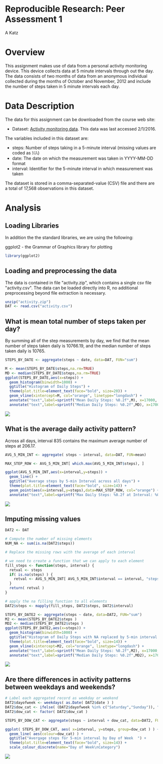 # Reproducible Research: Peer Assessment 1
A Katz  
# Overview

This assignment makes use of data from a personal activity monitoring device. This device collects data at 5 minute intervals through out the day. The data consists of two months of data from an anonymous individual collected during the months of October and November, 2012 and include the number of steps taken in 5 minute intervals each day.

# Data Description

The data for this assignment can be downloaded from the course web site:

* Dataset: [Activity monitoring data](https://d396qusza40orc.cloudfront.net/repdata%2Fdata%2Factivity.zip).  This data was last accessed 2/1/2016.

The variables included in this dataset are:

* steps: Number of steps taking in a 5-minute interval (missing values are coded as 𝙽𝙰)
* date: The date on which the measurement was taken in YYYY-MM-DD format
* interval: Identifier for the 5-minute interval in which measurement was taken

The dataset is stored in a comma-separated-value (CSV) file and there are a total of 17,568 observations in this dataset.

# Analysis

## Loading Libraries
In addition the the standard libraries, we are using the following:

ggplot2 - the Grammar of Graphics library for plotting


```r
library(ggplot2)
```

## Loading and preprocessing the data

The data is contained in file "activity.zip", which contains a single csv file "activity.csv".
The data can be loaded directly into R, no additional preprocessing beyond file extraction
is necessary.


```r
unzip("activity.zip")
DAT <- read.csv("activity.csv")
```

## What is mean total number of steps taken per day?

By summing all of the step measurements by day, we find that the mean number of steps
taken daily is 10766.19, and the median number of steps taken daily is 10765.


```r
STEPS_BY_DATE <- aggregate(steps ~ date, data=DAT, FUN="sum")

M <- mean(STEPS_BY_DATE$steps,na.rm=TRUE)
MD <- median(STEPS_BY_DATE$steps,na.rm=TRUE)
ggplot(STEPS_BY_DATE,aes(x=steps)) + 
  geom_histogram(binwidth=1000) +
  ggtitle("Histogram of Daily Steps") +
  theme(plot.title=element_text(face="bold", size=20)) +
  geom_vline(xintercept=M, col="orange", linetype="longdash") +
  annotate("text",label=sprintf("Mean Daily Steps: %0.2f",M), x=17000, y=9) +
  annotate("text",label=sprintf("Median Daily Steps: %0.2f",MD), x=17000, y=8)
```

![](PA1_template_files/figure-html/unnamed-chunk-3-1.png)

## What is the average daily activity pattern?

Across all days, interval 835 contains the maximum average number of steps at 206.17.


```r
AVG_5_MIN_INT <- aggregate( steps ~ interval, data=DAT, FUN=mean)

MAX_STEP_ROW <- AVG_5_MIN_INT[ which.max(AVG_5_MIN_INT$steps), ]

ggplot(AVG_5_MIN_INT,aes(x=interval,y=steps)) +
  geom_line() + 
  ggtitle("Average steps by 5-min Interval across all days") +
  theme(plot.title=element_text(face="bold", size=14)) + 
  geom_point(aes(x=interval,y=steps),data=MAX_STEP_ROW, col="orange") +
  annotate("text",label=sprintf("Max Daily Steps: %0.2f at Interval: %0.0f",MAX_STEP_ROW$steps, MAX_STEP_ROW$interval), x=1600, y=200) 
```

![](PA1_template_files/figure-html/unnamed-chunk-4-1.png)

## Imputing missing values

```r
DAT2 <- DAT

# Compute the number of missing elements
NUM_NA <- sum(is.na(DAT2$steps))

# Replace the missing rows with the average of each interval

# we need to create a function that we can apply to each element
fill_steps <- function(steps, interval) {
  retval <- steps
  if( is.na(steps) ) {
    retval <- AVG_5_MIN_INT[ AVG_5_MIN_INT$interval == interval, "steps" ]
  }
  return( retval )
}

# apply the na filling function to all elements
DAT2$steps <- mapply(fill_steps, DAT2$steps, DAT2$interval)

STEPS_BY_DATE2 <- aggregate(steps ~ date, data=DAT2, FUN="sum")
M2 <- mean(STEPS_BY_DATE2$steps )
MD2 <- median(STEPS_BY_DATE2$steps )
ggplot(STEPS_BY_DATE2,aes(x=steps)) + 
  geom_histogram(binwidth=1000) +
  ggtitle("Histogram of Daily Steps with NA replaced by 5-min interval mean") +
  theme(plot.title=element_text(face="bold", size=14)) +
  geom_vline(xintercept=M2, col="orange", linetype="longdash") +
  annotate("text",label=sprintf("Mean Daily Steps: %0.2f",M2), x=17000, y=9) +
  annotate("text",label=sprintf("Median Daily Steps: %0.2f",MD2), x=17000, y=8)
```

![](PA1_template_files/figure-html/unnamed-chunk-5-1.png)

## Are there differences in activity patterns between weekdays and weekends?

```r
# Label each aggregated record as weekday or weekend
DAT2$dayofweek <- weekdays( as.Date( DAT2$date ) )
DAT2$dow_cat <- ifelse( (DAT2$dayofweek %in% c("Saturday","Sunday")), "Weekend", "Weekday")
DAT2$dow_cat <- factor( DAT2$dow_cat )

STEPS_BY_DOW_CAT <- aggregate(steps ~ interval + dow_cat, data=DAT2, FUN="mean")

ggplot( STEPS_BY_DOW_CAT, aes( x=interval, y=steps, group=dow_cat ) ) +
  geom_line( aes(colour=dow_cat) ) +
  ggtitle("Avergage steps for 5-min interval by Day of Week  ") +
  theme(plot.title=element_text(face="bold", size=14)) +
  scale_colour_discrete(name="Day of Week\nCategory")
```

![](PA1_template_files/figure-html/unnamed-chunk-6-1.png)
